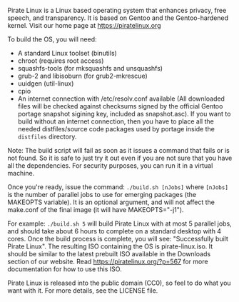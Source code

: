 Pirate Linux is a Linux based operating system that enhances privacy, free speech, and transparency. It is based on Gentoo and the Gentoo-hardened kernel. Visit our home page at https://piratelinux.org

To build the OS, you will need:

- A standard Linux toolset (binutils)
- chroot (requires root access)
- squashfs-tools (for mksquashfs and unsquashfs)
- grub-2 and libisoburn (for grub2-mkrescue)
- uuidgen (util-linux)
- cpio
- An internet connection with /etc/resolv.conf available (All downloaded files will be checked against checksums signed by the official Gentoo portage snapshot sigining key, included as snapshot.asc). If you want to build without an internet connection, then you have to place all the needed distfiles/source code packages used by portage inside the `distfiles` directory.

Note: The build script will fail as soon as it issues a command that fails or is not found. So it is safe to just try it out even if you are not sure that you have all the dependencies. For security purposes, you can run it in a virtual machine.

Once you're ready, issue the command:
``
./build.sh [nJobs]
``
where `[nJobs]` is the number of parallel jobs to use for emerging packages (the MAKEOPTS variable). It is an optional argument, and will not affect the make.conf of the final image (it will have MAKEOPTS="-j1").

For example:
``
./build.sh 5
``
will build Pirate Linux with at most 5 parallel jobs, and should take about 6 hours to complete on a standard desktop with 4 cores. Once the build process is complete, you will see: "Successfully built Pirate Linux". The resulting ISO containing the OS is pirate-linux.iso. It should be similar to the latest prebuilt ISO available in the Downloads section of our website. Read https://piratelinux.org/?p=567 for more documentation for how to use this ISO.

Pirate Linux is released into the public domain (CC0), so feel to do what you want with it. For more details, see the LICENSE file.
